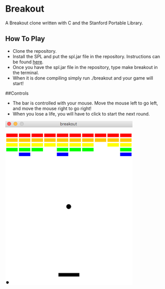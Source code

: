 # Breakout

A Breakout clone written with C and the Stanford Portable Library.

## How To Play

* Clone the repository.
* Install the SPL and put the spl.jar file in the repository. Instructions can be found [here](http://cs50.stackexchange.com/questions/1759/running-breakout-on-mac-os-x#answer-15253).
* Once you have the spl.jar file in the repository, type make breakout in the terminal.
* When it is done compiling simply run ./breakout and your game will start!

##Controls

* The bar is controlled with your mouse. Move the mouse left to go left, and move the mouse right to go right!
* When you lose a life, you will have to click to start the next round.


![breakout]

[breakout]: ./breakout.png
